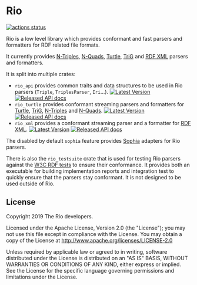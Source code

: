 Rio
===

[![actions status](https://github.com/oxigraph/rio/workflows/build/badge.svg)](https://github.com/oxigraph/rio/actions)

Rio is a low level library which provides conformant and fast parsers and formatters for RDF related file formats.

It currently provides [N-Triples](https://docs.rs/rio_turtle/latest/rio_turtle/struct.NTriplesParser.html), [N-Quads](https://docs.rs/rio_turtle/latest/rio_turtle/struct.NQuadsParser.html), [Turtle](https://docs.rs/rio_turtle/latest/rio_turtle/struct.TurtleParser.html), [TriG](https://docs.rs/rio_turtle/latest/rio_turtle/struct.TrigParser.html) and [RDF XML](https://docs.rs/rio_xml/latest/rio_xml/struct.RdfXmlParser.html) parsers and formatters.

It is split into multiple crates:
* `rio_api` provides common traits and data structures to be used in Rio parsers (`Triple`, `TriplesParser`, `Iri`...).
  [![Latest Version](https://img.shields.io/crates/v/rio_api.svg)](https://crates.io/crates/rio_api) 
  [![Released API docs](https://docs.rs/rio_api/badge.svg)](https://docs.rs/rio_api)
* `rio_turtle` provides conformant streaming parsers and formatters for [Turtle](https://www.w3.org/TR/turtle/), [TriG](https://www.w3.org/TR/trig/), [N-Triples](https://www.w3.org/TR/n-triples/) and [N-Quads](https://www.w3.org/TR/n-quads/).
  [![Latest Version](https://img.shields.io/crates/v/rio_turtle.svg)](https://crates.io/crates/rio_turtle)
  [![Released API docs](https://docs.rs/rio_turtle/badge.svg)](https://docs.rs/rio_turtle)
* `rio_xml` provides a conformant streaming parser and a formatter for [RDF XML](https://www.w3.org/TR/rdf-syntax-grammar/).
  [![Latest Version](https://img.shields.io/crates/v/rio_xml.svg)](https://crates.io/crates/rio_xml)
  [![Released API docs](https://docs.rs/rio_xml/badge.svg)](https://docs.rs/rio_xml)

The disabled by default  `sophia` feature provides [Sophia](https://crates.io/crates/sophia_api) adapters for Rio parsers.

There is also the `rio_testsuite` crate that is used for testing Rio parsers against the [W3C RDF tests](http://w3c.github.io/rdf-tests/) to ensure their conformance.
It provides both an executable for building implementation reports and integration test to quickly ensure that the parsers stay conformant.
It is not designed to be used outside of Rio.


## License

Copyright 2019 The Rio developers.

Licensed under the Apache License, Version 2.0 (the "License");
you may not use this file except in compliance with the License.
You may obtain a copy of the License at http://www.apache.org/licenses/LICENSE-2.0

Unless required by applicable law or agreed to in writing, software
distributed under the License is distributed on an "AS IS" BASIS,
WITHOUT WARRANTIES OR CONDITIONS OF ANY KIND, either express or implied.
See the License for the specific language governing permissions and
limitations under the License.
